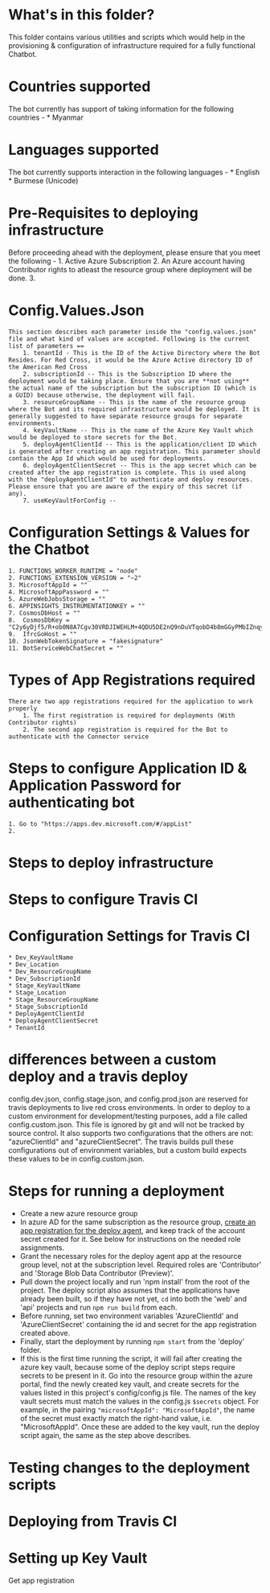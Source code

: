 # What's in this folder?
This folder contains various utilities and scripts which would help in the provisioning & configuration of infrastructure required for a fully functional Chatbot.

# Countries supported
The bot currently has support of taking information for the following countries -
    * Myanmar

# Languages supported
The bot currently supports interaction in the following languages -
    * English
    * Burmese (Unicode)


# Pre-Requisites to deploying infrastructure
Before proceeding ahead with the deployment, please ensure that you meet the following -
    1. Active Azure Subscription
    2. An Azure account having Contributor rights to atleast the resource group where deployment will be done.
    3. 

# Config.Values.Json
    This section describes each parameter inside the "config.values.json" file and what kind of values are accepted. Following is the current list of parameters ==
        1. tenantId - This is the ID of the Active Directory where the Bot Resides. For Red Cross, it would be the Azure Active directory ID of the American Red Cross
        2. subscriptionId -- This is the Subscription ID where the deployment would be taking place. Ensure that you are **not using** the actual name of the subscription but the subscription ID (which is a GUID) because otherwise, the deployment will fail.
        3. resourceGroupName -- This is the name of the resource group where the Bot and its required infrastructure would be deployed. It is generally suggested to have separate resource groups for separate environments.
        4. keyVaultName -- This is the name of the Azure Key Vault which would be deployed to store secrets for the Bot.
        5. deployAgentClientId -- This is the application/client ID which is generated after creating an app registration. This parameter should contain the App Id which would be used for deployments.
        6. deployAgentClientSecret -- This is the app secret which can be created after the app registration is complete. This is used along with the "deployAgentClientId" to authenticate and deploy resources. Please ensure that you are aware of the expiry of this secret (if any).
        7. useKeyVaultForConfig -- 

# Configuration Settings & Values for the Chatbot
    1. FUNCTIONS_WORKER_RUNTIME = "node"
    2. FUNCTIONS_EXTENSION_VERSION = "~2"
    3. MicrosoftAppId = ""
    4. MicrosoftAppPassword = ""
    5. AzureWebJobsStorage = ""
    6. APPINSIGHTS_INSTRUMENTATIONKEY = ""
    7. CosmosDbHost = ""
    8.  CosmosDbKey = "C2y6yDjf5/R+ob0N8A7Cgv30VRDJIWEHLM+4QDU5DE2nQ9nDuVTqobD4b8mGGyPMbIZnqyMsEcaGQy67XIw/Jw=="
    9.  IfrcGoHost = ""
    10. JsonWebTokenSignature = "fakesignature"
    11. BotServiceWebChatSecret = ""

# Types of App Registrations required
    There are two app registrations required for the application to work properly
        1. The first registration is required for deployments (With Contributor rights)
        2. The second app registration is required for the Bot to authenticate with the Connector service

# Steps to configure Application ID & Application Password for authenticating bot
    1. Go to "https://apps.dev.microsoft.com/#/appList"
    2. 

# Steps to deploy infrastructure

# Steps to configure Travis CI

# Configuration Settings for Travis CI
    * Dev_KeyVaultName
    * Dev_Location
    * Dev_ResourceGroupName
    * Dev_SubscriptionId
    * Stage_KeyVaultName
    * Stage_Location
    * Stage_ResourceGroupName
    * Stage_SubscriptionId
    * DeployAgentClientId
    * DeployAgentClientSecret
    * TenantId

# differences between a custom deploy and a travis deploy
config.dev.json, config.stage.json, and config.prod.json are reserved for travis deployments to live red cross environments. In order to deploy to a custom environment for development/testing purposes, add a file called config.custom.json. This file is ignored by git and will not be tracked by source control. It also supports two configurations that the others are not: "azureClientId" and "azureClientSecret". The travis builds pull these configurations out of environment variables, but a custom build expects these values to be in config.custom.json.

# Steps for running a deployment
- Create a new azure resource group
- In azure AD for the same subscription as the resource group, [create an app registration for the deploy agent](https://docs.microsoft.com/en-us/azure/azure-resource-manager/resource-group-create-service-principal-portal), and keep track of the account secret created for it. See below for instructions on the needed role assignments.
- Grant the necessary roles for the deploy agent app at the resource group level, not at the subscription level. Required roles are 'Contributor' and 'Storage Blob Data Contributor (Preview)'.
- Pull down the project locally and run 'npm install' from the root of the project. The deploy script also assumes that the applications have already been built, so if they have not yet, `cd` into both the 'web' and 'api' projects and run `npm run build` from each.
- Before running, set two environment variables 'AzureClientId' and 'AzureClientSecret' containing the id and secret for the app registration created above.
- Finally, start the deployment by running `npm start` from the 'deploy' folder.
- If this is the first time running the script, it will fail after creating the azure key vault, because some of the deploy script steps require secrets to be present in it. Go into the resource group within the azure portal, find the newly created key vault, and create secrets for the values listed in this project's config/config.js file. The names of the key vault secrets must match the values in the config.js `$secrets` object. For example, in the pairing `"microsoftAppId": "MicrosoftAppId"`, the name of the secret must exactly match the right-hand value, i.e. "MicrosoftAppId". Once these are added to the key vault, run the deploy script again, the same as the step above describes.

# Testing changes to the deployment scripts

# Deploying from Travis CI


# Setting up Key Vault
Get app registration